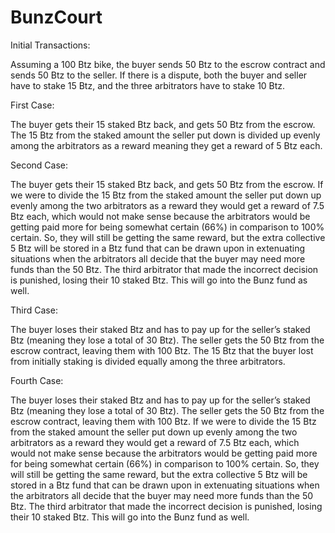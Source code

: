 # BunzCourt 

Initial Transactions: 

Assuming a 100 Btz bike, the buyer sends 50 Btz to the escrow contract and sends 50 Btz to the seller. If there is a dispute, both the buyer and seller have to stake 15 Btz, and the three arbitrators have to stake 10 Btz.

First Case: 

The buyer gets their 15 staked Btz back, and gets 50 Btz from the escrow. The 15 Btz from the staked amount the seller put down is divided up evenly among the arbitrators as a reward meaning they get a reward of 5 Btz each. 

Second Case:

The buyer gets their 15 staked Btz back, and gets 50 Btz from the escrow. If we were to divide the 15 Btz from the staked amount the seller put down up evenly among the two arbitrators as a reward they would get a reward of 7.5 Btz each, which would not make sense because the arbitrators would be getting paid more for being somewhat certain (66%) in comparison to 100% certain. So, they will still be getting the same reward, but the extra collective 5 Btz will be stored in a Btz fund that can be drawn upon in extenuating situations when the arbitrators all decide that the buyer may need more funds than the 50 Btz. The third arbitrator that made the incorrect decision is punished, losing their 10 staked Btz. This will go into the Bunz fund as well.

Third Case:

The buyer loses their staked Btz and has to pay up for the seller’s staked Btz (meaning they lose a total of 30 Btz). The seller gets the 50 Btz from the escrow contract, leaving them with 100 Btz. The 15 Btz that the buyer lost from initially staking is divided equally among the three arbitrators. 

Fourth Case:

The buyer loses their staked Btz and has to pay up for the seller’s staked Btz (meaning they lose a total of 30 Btz). The seller gets the 50 Btz from the escrow contract, leaving them with 100 Btz. If we were to divide the 15 Btz from the staked amount the seller put down up evenly among the two arbitrators as a reward they would get a reward of 7.5 Btz each, which would not make sense because the arbitrators would be getting paid more for being somewhat certain (66%) in comparison to 100% certain. So, they will still be getting the same reward, but the extra collective 5 Btz will be stored in a Btz fund that can be drawn upon in extenuating situations when the arbitrators all decide that the buyer may need more funds than the 50 Btz. The third arbitrator that made the incorrect decision is punished, losing their 10 staked Btz. This will go into the Bunz fund as well.
